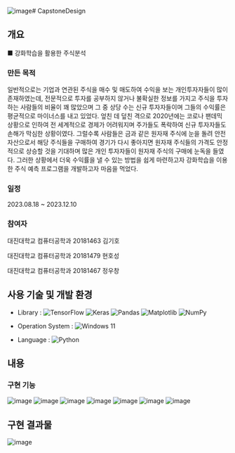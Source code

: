 ![image](https://github.com/user-attachments/assets/686c33ca-05a3-4087-94b7-0c01771cca5f)# CapstoneDesign
## 개요
■ 강화학습을 활용한 주식분석

### 만든 목적

일반적으로는 기업과 연관된 주식을 매수 및 매도하여 수익을 보는 개인투자자들이 많이 존재하였는데, 전문적으로 투자를 공부하지 않거나 불확실한 정보를 가지고 주식을 투자하는 사람들의 비율이 꽤 많았으며 그 중 상당 수는 신규 투자자들이며 그들의 수익률은 평균적으로 마이너스를 내고
있었다. 엎친 데 덮친 격으로 2020년에는 코로나 팬데믹 상황으로 인하여 전 세계적으로 경제가
어려워지며 주가들도 폭락하여 신규 투자자들도 손해가 막심한 상황이였다. 그럴수록 사람들은 금과 같은 원자재 주식에 눈을 돌려 안전자산으로서 해당 주식들을 구매하여 경기가 다시 좋아지면
원자재 주식들의 가격도 안정적으로 상승할 것을 기대하며 많은 개인 투자자들이 원자재 주식의 구매에 눈독을 들였다. 그러한 상황에서 더욱 수익률을 낼 수 있는 방법을 쉽게 마련하고자 강화학습을 이용한 주식 예측 프로그램을 개발하고자 마음을 먹었다. 

### 일정

2023.08.18 ~ 2023.12.10

### 참여자

대진대학교 컴퓨터공학과 20181463 김기호

대진대학교 컴퓨터공학과 20181479 현호성

대진대학교 컴퓨터공학과 20181467 정우창

##  사용 기술 및 개발 환경
- Library :
![TensorFlow](https://img.shields.io/badge/TensorFlow-%23FF6F00.svg?style=for-the-badge&logo=TensorFlow&logoColor=white)
![Keras](https://img.shields.io/badge/Keras-%23D00000.svg?style=for-the-badge&logo=Keras&logoColor=white)
![Pandas](https://img.shields.io/badge/pandas-%23150458.svg?style=for-the-badge&logo=pandas&logoColor=white)
![Matplotlib](https://img.shields.io/badge/Matplotlib-%23ffffff.svg?style=for-the-badge&logo=Matplotlib&logoColor=black)
![NumPy](https://img.shields.io/badge/numpy-%23013243.svg?style=for-the-badge&logo=numpy&logoColor=white)

- Operation System :
![Windows 11](https://img.shields.io/badge/Windows%2011-%230079d5.svg?style=for-the-badge&logo=Windows%2011&logoColor=white)

- Language :
![Python](https://img.shields.io/badge/python-3670A0?style=for-the-badge&logo=python&logoColor=ffdd54)

## 내용

### 구현 기능
![image](https://github.com/user-attachments/assets/dff2d1ab-f99a-41a0-ba30-555345483704)
![image](https://github.com/user-attachments/assets/870db26d-6c72-481f-b4b8-3e940c4f65dc)
![image](https://github.com/user-attachments/assets/0894f0af-3a38-48d5-9e08-f0e6c10a9dd4)
![image](https://github.com/user-attachments/assets/b305363a-e338-4541-8041-2c4524db90f7)
![image](https://github.com/user-attachments/assets/33340f52-2b57-4689-bf32-538b7f139867)
![image](https://github.com/user-attachments/assets/a200944a-59c9-4af4-a5a3-b29bc5c52626)
![image](https://github.com/user-attachments/assets/5f1c826c-c49f-4fa3-9f83-69dfc213f2e3)




## 구현 결과물
![image](https://github.com/user-attachments/assets/a672f5e0-971a-4164-8921-6b95ab3172e1)


